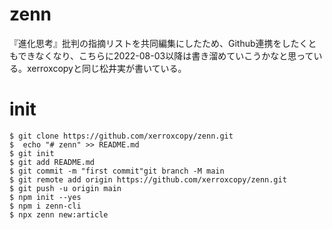 # zenn

『進化思考』批判の指摘リストを共同編集にしたため、Github連携をしたくともできなくなり、こちらに2022-08-03以降は書き溜めていこうかなと思っている。xerroxcopyと同じ松井実が書いている。

# init

```
$ git clone https://github.com/xerroxcopy/zenn.git
$  echo "# zenn" >> README.md
$ git init
$ git add README.md
$ git commit -m "first commit"git branch -M main
$ git remote add origin https://github.com/xerroxcopy/zenn.git
$ git push -u origin main
$ npm init --yes
$ npm i zenn-cli
$ npx zenn new:article
```